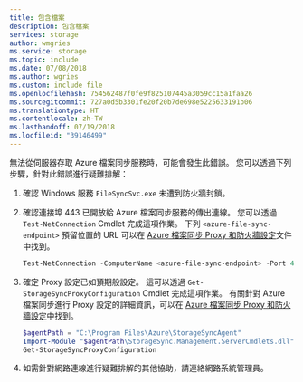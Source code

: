 ```yaml
---
title: 包含檔案
description: 包含檔案
services: storage
author: wmgries
ms.service: storage
ms.topic: include
ms.date: 07/08/2018
ms.author: wgries
ms.custom: include file
ms.openlocfilehash: 754562487f0fe9f825107445a3059cc15a1faa26
ms.sourcegitcommit: 727a0d5b3301fe20f20b7de698e5225633191b06
ms.translationtype: HT
ms.contentlocale: zh-TW
ms.lasthandoff: 07/19/2018
ms.locfileid: "39146499"
---
```

無法從伺服器存取 Azure 檔案同步服務時，可能會發生此錯誤。 您可以透過下列步驟，針對此錯誤進行疑難排解：

1. 確認 Windows 服務 `FileSyncSvc.exe` 未遭到防火牆封鎖。
2. 確認連接埠 443 已開放給 Azure 檔案同步服務的傳出連線。 您可以透過 `Test-NetConnection` Cmdlet 完成這項作業。 下列 `<azure-file-sync-endpoint>` 預留位置的 URL 可以在 [Azure 檔案同步 Proxy 和防火牆設定](../articles/storage/files/storage-sync-files-firewall-and-proxy.md#firewall)文件中找到。 

    ```PowerShell
    Test-NetConnection -ComputerName <azure-file-sync-endpoint> -Port 443
    ```

3. 確定 Proxy 設定已如預期般設定。 這可以透過 `Get-StorageSyncProxyConfiguration` Cmdlet 完成這項作業。 有關針對 Azure 檔案同步進行 Proxy 設定的詳細資訊，可以在 [Azure 檔案同步 Proxy 和防火牆設定](../articles/storage/files/storage-sync-files-firewall-and-proxy.md#firewall)中找到。

    ```PowerShell
    $agentPath = "C:\Program Files\Azure\StorageSyncAgent"
    Import-Module "$agentPath\StorageSync.Management.ServerCmdlets.dll"
    Get-StorageSyncProxyConfiguration
    ```
    
4. 如需針對網路連線進行疑難排解的其他協助，請連絡網路系統管理員。